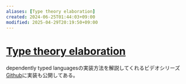 ```yaml
---
aliases: [Type theory elaboration]
created: 2024-06-25T01:44:03+09:00
modified: 2025-04-29T20:19:50+09:00
---
```


# [Type theory elaboration](https://www.youtube.com/playlist?list=PL2ZpyLROj5FOt99f_KCxARvd1hDqKns5b)

dependently typed languagesの実装方法を解説してくれるビデオシリーズ
[Github](https://github.com/AndrasKovacs/elaboration-zoo)に実装も公開してある。

